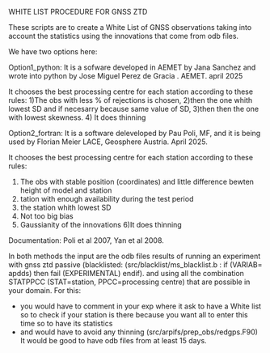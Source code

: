 WHITE LIST PROCEDURE FOR GNSS ZTD

These scripts are to create a White List of GNSS observations taking into account the statistics using the innovations that come from odb files.


We have two options here:

Option1_python: 
It is a sofware developed in AEMET by Jana Sanchez and wrote into python by Jose Miguel Perez de Gracia . AEMET. april 2025

It chooses the best processing centre for each station according to these rules:
1)The obs with less % of rejections is chosen,
2)then the one whith lowest  SD and if necesarry because same value of SD,
3)then then the one with lowest skewness.
4) It does thinning

Option2_fortran: 
It is a software deleveloped by Pau Poli, MF, and it is being used by Florian Meier LACE, Geosphere Austria. April 2025.

It chooses the best processing centre for each station according to these rules:
1) The obs with stable position (coordinates) and little difference bewten height of model and station
2) tation with enough availability during the test period
3) the station whith lowest  SD 
4) Not too big bias
5) Gaussianity of the innovations
6)It does thinning

Documentation: Poli et al 2007, Yan et al 2008.

In both methods the input are the odb files results of running an experiment with gnss ztd passive (blacklisted:  (src/blacklist/ms_blacklist.b : if (VARIAB= apdds) then fail (EXPERIMENTAL) endif).
 and using all the combination STATPPCC (STAT=station, PPCC=processing centre) that are possible in your domain.
For this:
- you would have to comment in your exp where it ask to have a White list so to check if your station is there because you want all to enter this time so to have its statistics
- and would have to avoid any thinning  (src/arpifs/prep_obs/redgps.F90)
It would be good to have odb files from at least 15 days.

</pre>
